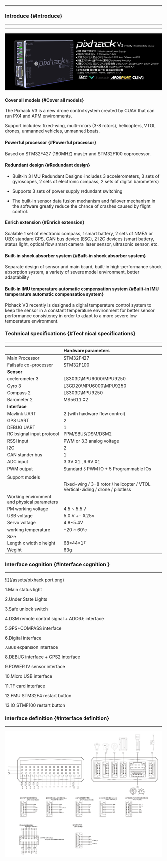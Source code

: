 
---

### Introduce {#Introduce}

---

---

![](/assets/pixhackv31.png)

#### Cover all models {#Cover all models}

The Pixhack V3 is a new drone control system created by CUAV that can run PX4 and APM environments.

Support includes: fixed-wing, multi-rotors \(3-8 rotors\), helicopters, VTOL drones, unmanned vehicles, unmanned boats.

#### Powerful processor {#Powerful processor}

Based on STM32F427 \(180MHZ\) master and STM32F100 coprocessor.

#### Redundant design {#Redundant design}

* Built-in 3 IMU Redundant Designs \(includes 3 accelerometers, 3 sets of gyroscopes, 2 sets of electronic compass, 2 sets of digital barometers\)

* Supports 3 sets of power supply redundant switching

* The built-in sensor data fusion mechanism and failover mechanism in the software greatly reduce the chance of crashes caused by flight control.

#### Enrich extension {#Enrich extension}

Scalable 1 set of electronic compass, 1 smart battery, 2 sets of NMEA or UBX standard GPS, CAN bus device \(ESC\), 2 I2C devices \(smart battery, status light, optical flow smart camera, laser sensor, ultrasonic sensor, etc.

#### Built-in shock absorber system {#Built-in shock absorber system}

Separate design of sensor and main board, built-in high-performance shock absorption system, a variety of severe model environment, better adaptability

#### Built-in IMU temperature automatic compensation system {#Built-in IMU temperature automatic compensation system}

Pixhack V3 recently is designed a digital temperature control system to keep the sensor in a constant temperature environment for better sensor performance consistency in order to adapt to a more severe low temperature environment.

### Technical specifications {#Technical specifications}

---

|  | Hardware parameters |
| :--- | :--- |
| Main Processor | STM32F427 |
| Failsafe co-processor | STM32F100 |
| **Sensor** |  |
| ccelerometer 3 | LS303D\MPU6000\MPU9250 |
| Gyro 3 | L3GD20\MPU6000\MPU9250 |
| Compass 2 | LS303D\MPU9250 |
| Barometer 2 | MS5611 X2 |
| **Interface** |  |
| Mavlink UART | 2 \(with hardware flow control\) |
| GPS UART | 2 |
| DEBUG UART | 1 |
| RC bsignal input protocol | PPM/SBUS/DSM/DSM2 |
| RSSI input | PWM or 3.3 analog voltage |
| I2C | 2 |
| CAN stander bus | 1 |
| ADC input | 3.3V X1 , 6.6V X1 |
| PWM output | Standard 8 PWM IO + 5 Programmable IOs |
|  |  |
| Support models |  |
|  | Fixed-wing / 3-8 rotor / helicopter / VTOL Vertical-aiding / drone / pilotless |
| Working environment and physical parameters |  |
| PM working voltage | 4.5 ~ 5.5 V |
| USB voltage | 5.0 V +- 0.25v |
| Servo voltage | 4.8~5.4V |
| working temperature | -20 ~ 60°c |
| Size |  |
| Length x width x height | 68\*44\*17 |
| Wegiht | 63g |

### Interface cognition {#Interface cognition }

---

![](/assets/pixhack port.png)

1.Main status light

2.Under State Lights

3.Safe unlock switch

4.DSM remote control signal + ADC6.6 interface

5.GPS+COMPASS interface

6.Digital interface

7.Bus expansion interface

8.DEBUG interface + GPS2 interface

9.POWER IV sensor interface

10.Micro USB interface

11.TF card interface

12.FMU STM32F4 restart button

13.IO STMF100 restart button

### Interface definition {#Interface definition}

---

![](/assets/V33_legend.png)

